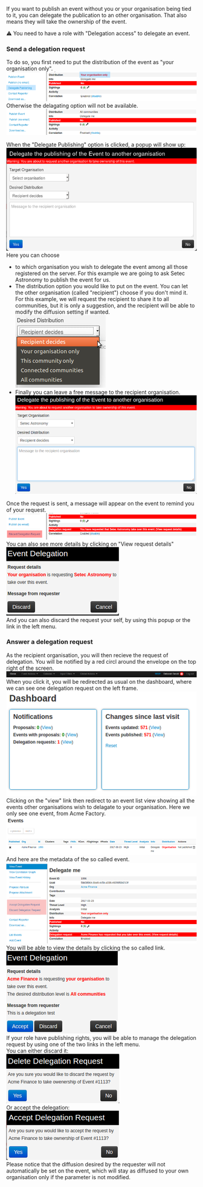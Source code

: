 If you want to publish an event without you or your organisation being tied to it, you can delegate the publication to an other organisation. That also means they will take the ownership of the event.

:warning: You need to have a role with "Delegation access" to delegate an event.

### Send a delegation request

To do so, you first need to put the distribution of the event as "your organisation only".  
![Delegation possible](./figures/delegationpossible.png)  
Otherwise the delagating option will not be available.  
![Delegation impossible](./figures/delegationimpossible.png)  

When the "Delegate Publishing" option is clicked, a popup will show up:  
![Delegation Popup](./figures/delagationpopup.png)  
Here you can choose 
- to which organisation you wish to delegate the event among all those registered on the server. For this example we are going to ask Setec Astronomy to publish the event for us.
- The distribution option you would like to put on the event. You can let the other organisation (called "recipient") choose if you don't mind it. For this example, we will request the recipient to share it to all communities, but it is only a suggestion, and the recipient will be able to modify the diffusion setting if wanted.  
![Desired Distribution](./figures/desireddistribution.png)  
- Finally you can leave a free message to the recipient organisation.  
![Distribution ready](./figures/delegationpopup2.png)

Once the request is sent, a message will appear on the event to remind you of your request.  
![Reminder](./figures/delegationrequested.png)  
You can also see more details by clicking on "View request details"  
![Request Details](./figures/requestdetails.png)  
And you can also discard the request your self, by using this popup or the link in the left menu.

### Answer a delegation request

As the recipient organisation, you will then recieve the request of delegation. You will be notified by a red circl around the envelope on the top right of the screen.  
![Notification](./figures/delegationwaiting.png)  
When you click it, you will be redirected as usual on the dashboard, where we can see one delegation request on the left frame.  
![Dashboard](./figures/dashboard.png)  
Clicking on the "view" link then redirect to an event list view showing all the events other organisations wish to delagate to 	your organisation. Here we only see one event, from Acme Factory.  
![Delegated list](./figures/delagated.png)  
And here are the metadata of the so called event.  
![Delegated event](./figures/delegatedevent.png)  
You will be able to view the details by clicking the so called link.  
![Delegated event](./figures/recipientdetails.png)  
If your role have publishing rights, you will be able to manage the delegation request by using one of the two links in the left menu.  
You can either discard it:  
![Discard request](./figures/discarddelegation.png)  
Or accept the delegation:  
![Accept request](./figures/acceptdelegation.png)  
Please notice that the diffusion desired by the requester will not automatically be set on the event, which will stay as diffused to your own organisation only if the parameter is not modified.
